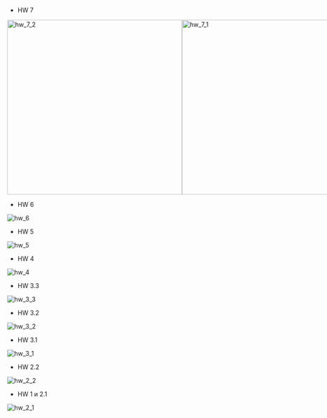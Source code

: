   - HW 7

<div style="display: flex;">
    <img src="https://github.com/DaniilSob2004/FirstProject_Angular/assets/106149184/282904d5-88b3-4d03-9483-790a68d99a28" alt="hw_7_2" width="400" />
    <img src="https://github.com/DaniilSob2004/FirstProject_Angular/assets/106149184/280c25e9-c6ae-4e7d-8acd-1c4b9b6d6db7" alt="hw_7_1" width="400" />
</div>

  - HW 6

![hw_6](https://github.com/DaniilSob2004/FirstProject_Angular/assets/106149184/b9ff6578-710e-4d17-bf97-883c0332e411)

  - HW 5

![hw_5](https://github.com/DaniilSob2004/FirstProject_Angular/assets/106149184/a334b9c0-1863-4d2b-88d1-d73672ce4464)

  - HW 4

![hw_4](https://github.com/DaniilSob2004/FirstProject_Angular/assets/106149184/41085311-96d6-4975-ad85-e6aa8feb5187)

  - HW 3.3

![hw_3_3](https://github.com/DaniilSob2004/FirstProject_Angular/assets/106149184/af37b790-7701-4cc1-acc6-12263800aa12)

  - HW 3.2

![hw_3_2](https://github.com/DaniilSob2004/FirstProject_Angular/assets/106149184/861ba6c6-fc8c-4a4f-a345-30820e2446d8)

  - HW 3.1

![hw_3_1](https://github.com/DaniilSob2004/FirstProject_Angular/assets/106149184/0ec167dc-ddae-4ab1-90a9-2f29854058d2)

  - HW 2.2

![hw_2_2](https://github.com/DaniilSob2004/FirstProject_Angular/assets/106149184/e157da9a-0578-4d0c-b455-107c31b6c969)

  - HW 1 и 2.1

![hw_2_1](https://github.com/DaniilSob2004/FirstProject_Angular/assets/106149184/2ea67824-1f2e-4ada-ab1a-d476af8aea8e)
